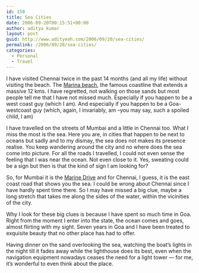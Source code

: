 ```yaml
---
id: 150
title: Sea Cities
date: 2006-09-20T00:15:51+00:00
author: aditya kumar
layout: post
guid: http://www.adityeah.com/2006/09/20/sea-cities/
permalink: /2006/09/20/sea-cities/
categories:
  - Personal
  - Travel
---
```

I have visited Chennai twice in the past 14 months (and all my life) without visiting the beach. The [Marina beach](http://en.wikipedia.org/wiki/Marina_beach), the famous coastline that extends a massive 12 kms. I have regretted, not walking on those sands but most people tell me that I have not missed much. Especially if you happen to be a west coast guy (which I am). And especially if you happen to be a Goa-westcoast guy (which, again, I invariably, am &#8211;you may say, such a spoiled child, I am)

I have travelled on the streets of Mumbai and a little in Chennai too. What I miss the most is the sea. Here you are, in cities that happen to be next to oceans but sadly and to my dismay, the sea does not makes its presence realise. You keep wandering around the city and no where does the sea come into picture. For all the roads I travelled, I could not even sense the feeling that I was near the ocean. Not even close to it. Yes, sweating could be a sign but then is that the kind of sign I am looking for? 

So, for Mumbai it is the [Marine Drive](http://en.wikipedia.org/wiki/Marine_Drive) and for Chennai, I guess, it is the east coast road that shows you the sea. I could be wrong about Chennai since I have hardly spent time there. So I may have missed a big clue, maybe a long stretch that takes me along the sides of the water, within the vicinities of the city.

Why I look for these big clues is because I have spent so much time in Goa. Right from the moment I enter into the state, the ocean comes and goes, almost flirting with my sight. Seven years in Goa and I have been treated to exquisite beauty that no other place has had to offer. 

Having dinner on the sand overlooking the sea, watching the boat&#8217;s lights in the night till it fades away while the lighthouse does its best, even when the navigation equipment nowadays ceases the need for a light tower &#8212; for me, it&#8217;s wonderful to even think about the place.